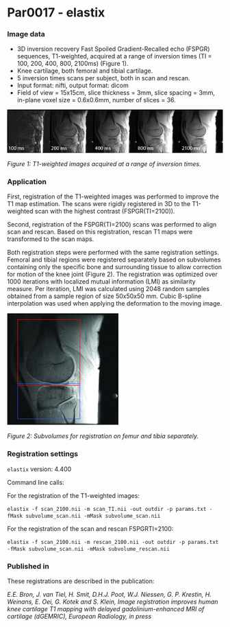 # Par0017 - elastix

###  Image data

* 3D inversion recovery Fast Spoiled Gradient-Recalled echo (FSPGR) sequences, T1-weighted, acquired at a range of inversion times (TI = 100, 200, 400, 800, 2100ms) (Figure 1).
* Knee cartilage, both femoral and tibial cartilage.
* 5 inversion times scans per subject, both in scan and rescan.
* Input format: nifti, output format: dicom
* Field of view = 15x15cm, slice thickness = 3mm, slice spacing = 3mm, in-plane voxel size = 0.6x0.6mm, number of slices = 36.


![alt-text](Figure1knee.png)

_Figure 1: T1-weighted images acquired at a range of inversion times._

###  Application

First, registration of the T1-weighted images was performed to improve the T1 map estimation. The scans were rigidly registered in 3D to the T1-weighted scan with the highest contrast (FSPGR(TI=2100)).

Second, registration of the FSPGR(TI=2100) scans was performed to align scan and rescan. Based on this registration, rescan T1 maps were transformed to the scan maps.

Both registration steps were performed with the same registration settings. Femoral and tibial regions were registered separately based on subvolumes containing only the specific bone and surrounding tissue to allow correction for motion of the knee joint (Figure 2). The registration was optimized over 1000 iterations with localized mutual information (LMI) as similarity measure. Per iteration, LMI was calculated using 2048 random samples obtained from a sample region of size 50x50x50 mm. Cubic B-spline interpolation was used when applying the deformation to the moving image.


![alt-text](Figure2knee.jpg)

_Figure 2: Subvolumes for registration on femur and tibia separately._

###  Registration settings

`elastix` version: 4.400


Command line calls:

For the registration of the T1-weighted images:


    elastix -f scan_2100.nii -m scan_TI.nii -out outdir -p params.txt -fMask subvolume_scan.nii -mMask subvolume_scan.nii


For the registration of the scan and rescan FSPGRTI=2100:


    elastix -f scan_2100.nii -m rescan_2100.nii -out outdir -p params.txt -fMask subvolume_scan.nii -mMask subvolume_rescan.nii


###  Published in

These registrations are described in the publication:

_E.E. Bron, J. van Tiel, H. Smit, D.H.J. Poot, W.J. Niessen, G. P. Krestin, H. Weinans, E. Oei, G. Kotek and S. Klein, Image registration improves human knee cartilage T1 mapping with delayed gadolinium-enhanced MRI of cartilage (dGEMRIC), European Radiology, in press_
